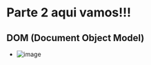 # Parte 2 aqui vamos!!!

## DOM (Document Object Model)


- ![image](https://user-images.githubusercontent.com/94720207/170809786-23fe18a9-e673-44a9-a200-943f6338fd67.png)
